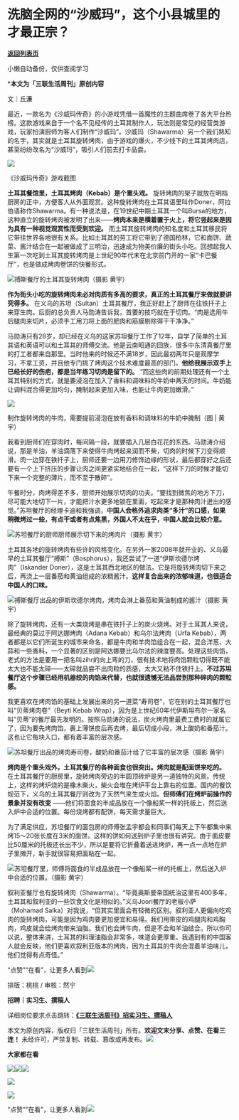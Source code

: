 # 洗脑全网的“沙威玛”，这个小县城里的才最正宗？

[**返回列表页**](/gzh/三联生活周刊)

小懒自动备份，仅供查阅学习

***本文为「三联生活周刊」原创内容**

文｜丘濂

最近，一款名为《沙威玛传奇》的小游戏凭借一首魔性的主题曲席卷了各大平台热榜。这款游戏来自于一个名不见经传的土耳其制作人，玩法则是常见的经营类游戏，玩家扮演厨师为客人们制作“沙威玛”。沙威玛（Shawarma）另一个我们熟知的名字，其实就是土耳其旋转烤肉，由于游戏的爆火，不少线下的土耳其烤肉店，甚至纷纷改名为“沙威玛”，吸引人们前去打卡品尝。

![](https://mmbiz.qpic.cn/mmbiz_jpg/c2Sib3Mp7pOO2dzGFozFbcDV99q3RD4wicfiaO8AXkAdD4XQqhX1YvxvITSnc9oiahO4eI9ww7B7icKBxK2qtHlB73g/640?wx_fmt=jpeg)

《沙威玛传奇》游戏截图

**土耳其餐馆里，土耳其烤肉（Kebab）是个重头戏。**
旋转烤肉的架子就放在明档厨房的正中，方便客人从外面观赏。这种旋转烤肉在土耳其语里叫作Doner，阿拉伯语称作Shawarma。有一种说法是，在19世纪中期土耳其一个叫Bursa的地方，这种直立的旋转烤肉被发明了出来——**烤肉本来是横着置于火上，将它竖起来是因为具有一种视觉观赏性而受到欢迎。**
而土耳其旋转烤肉的知名度和土耳其移民将它带往世界各地很有关系。比如土耳其的劳工将它带到了德国柏林，它和面饼、蔬菜、酱汁结合在一起被做成了三明治，迅速成为物美价廉的街头小吃。回想起我人生第一次吃到土耳其旋转烤肉是上世纪90年代末在北京前门开的一家“卡巴餐厅”，也是做成烤肉卷饼的快餐形式。

![](https://mmbiz.qpic.cn/mmbiz_png/c2Sib3Mp7pOO2dzGFozFbcDV99q3RD4wicZpDQbuyRB4F1FT0oUWhRR83TD7wSua50ribfu4nZicgjVt979UvP4Zibw/640?wx_fmt=png&from;=appmsg)搏斯餐厅的土耳其旋转烤肉（摄影
黄宇）

**作为街头小吃的旋转烤肉未必对肉质有多高的要求，真正的土耳其餐厅来做就要讲究得多。**
在义乌的苏坦（Sultan）土耳其餐厅，我正好赶上了厨师在往铁扦子上来穿生肉。后厨的总负责人马勋涛告诉我，首要的技巧就在于切肉。“肉是选用牛后腿肉来切片，必须手工用刀将上面的肥肉和筋膜剔除得干干净净。”

马勋涛只有28岁，却已经在义乌的这家苏坦餐厅工作了12年，自学了简单的土耳其语和英语可以和土耳其的师傅交流。他是云南昭通的回族，很多中东清真餐厅里的打工者都来自那里。当时他来的时候还不满18岁，因此最初两年只是观摩学习，不拿工资，并且他专门挑了烤肉这个技术难度最高的部门。**他给我展示双手上已经长好的伤疤，都是当年练习切肉是留下的。**
“而这些肉的前期处理还有一个土耳其特别的方式，就是要浸泡在加入了香料和调味料的牛奶中两天的时间。牛奶能让调料混合得更加均匀，腌制起来更加入味，也能让牛肉更加嫩滑。”

![](https://mmbiz.qpic.cn/sz_mmbiz_jpg/mscgUN7TcTIVbVMjZwg9GMViaTIt3XP5lXuyBt6N4tZGicics1aMeSt2hsFBg7sUFYNsZSVr1pyKHfTd51XyD4lXg/640?wx_fmt=jpeg&from;=appmsg)

制作旋转烤肉的牛肉，需要提前浸泡在放有香料和调味料的牛奶中腌制（图 | 黄宇）

我看到厨师们在穿肉时，每间隔一段，就要插入几层白花花的东西。马勋涛介绍说，那是羊油，羊油滴落下来使得牛肉烤起来润而不柴，切肉的时候下刀变得顺滑。肉一边穿在铁扦子上，厨师还要一边用刀修饰边缘的形状，最后都穿好之后还要有一个上下挤压的步骤让肉之间更紧实地结合在一起，“这样下刀的时候才能切下来一个完整的薄片，而不至于散碎”。

午餐时分，肉烤得差不多，厨师开始展示切肉的功夫。“要找到微焦的地方下刀，尽可能大地切下一片，才能把汁水更多地锁在里面，吃起来才是那种肉汁迸出的感觉。”苏坦餐厅的经理卡迪和我强调，**中国人会格外追求肉类“多汁”的口感，如果稍微烤过一些，有点干或者有点焦黑，外国人不太在乎，中国人就会比较介意。**

![](https://mmbiz.qpic.cn/mmbiz_png/c2Sib3Mp7pOO2dzGFozFbcDV99q3RD4wicRLA2p8Z8s9QFvshzWyzNVrzAGwMjuuNLewnTaNsicyjYdAibH5glUYnQ/640?wx_fmt=png&from;=appmsg)苏坦餐厅的厨师厨师展示切下来的烤肉片（摄影
黄宇）

土耳其各地的旋转烤肉有些许的风格变化。在另外一家2008年就开业的、义乌最早的土耳其餐厅“搏斯”（Bosphorus），我还尝试了一道“伊斯坎德尔烤肉”（Iskander
Doner），这是土耳其西北地区的做法。它是将旋转烤肉切下来之后，再浇上一层番茄和黄油组成的浓稠酱汁。**这样复合出来的浓郁味道，也很适合中国人的口味。**

![](https://mmbiz.qpic.cn/sz_mmbiz_jpg/mscgUN7TcTIVbVMjZwg9GMViaTIt3XP5lcCQL6gl88vcib1IzHuZnSt6uK2dAoiblr5PT48ThoULA05l1ZSPjiaXDg/640?wx_fmt=jpeg)搏斯餐厅出品的伊斯坎德尔烤肉，烤肉会淋上番茄和黄油制成的酱汁（摄影
黄宇）

除了旋转烤肉，还有一大类烧烤是串在铁扦子上的炭火烧烤。对于土耳其人来说，最经典的莫过于阿达娜烤肉（Adana Kebab）和乌尔法烤肉（Urfa
Kebab），两者都是以它们所诞生的城市来命名，都是牛肉和羊肉馅组合在一起，混合洋葱、大蒜和一些香料，一个显著的区别是阿达娜要比乌尔法的辣度要高。处理这些肉馅，老式的方法是要用一把名叫zihr的向上弯的刀，很有技术地将肉馅颗粒切得既不能太大也不能太碎——太碎就品尝不出肉粒的质感，太大又粘不住铁扦上。**不过苏坦餐厅这个步骤已经用机器绞的肉馅来代替，也就很遗憾无法品尝到那种碎肉的颗粒感。**

我更喜欢在烤肉馅的基础上发展出来的另一道菜“寿司卷”，它在别的土耳其餐厅也叫“贝蒂烤肉卷”（Beyti Kebab
Wrap），因为是上世纪60年代伊斯坦布尔一家名叫“贝蒂”的餐厅最先发明的。按照马勋涛的说法，炭火烤肉里最费工费时的就属它了，因为要先烤肉馅，裹上薄饼皮后再去烤，最后切成小段，淋上酸奶和番茄汁。这也让它每块入口，都有着丰富的层次感。

![](https://mmbiz.qpic.cn/sz_mmbiz_jpg/mscgUN7TcTIVbVMjZwg9GMViaTIt3XP5lgkvgiahxWvYNUhKB6lkqo3NspyAKslyIUlASdtBAKKoASpwklJbBSGQ/640?wx_fmt=jpeg)苏坦餐厅出品的烤肉寿司卷，酸奶和番茄汁给了它丰富的层次感（摄影
黄宇）

**烤肉是个重头戏外，土耳其餐厅的各种面食也很突出。烤肉就是配面饼来吃的。**
在土耳其餐厅的厨房里，旋转烤肉旁边的半圆顶砖炉是另一道独特的风景。传统上，这样的烤炉烧的是橡木柴火，柴火会堆在烤炉平台上靠右的位置。国内的餐饮规范下，义乌的土耳其餐厅则改为了天然气来生成火焰。**但师傅们在烤炉前操作的景象并没有改变**
——他们将面食的半成品放在一个像船桨一样的托板上，然后送入炉中合适的位置。每份烧烤都有配饼，每天需求量巨大。

为了满足供应，苏坦餐厅的面包房的师傅张孟宇都会和同事们每天上下午都集中来烤15～20张长度在3米的面饼。这样的饼如何送到炉子里也很有讲究。由于面皮要比50厘米的托板还长出不少，所以是要将它折叠着送进烤炉，再一点一点地在炉子里摊开，新手就很容易把面粘在一起。

![](https://mmbiz.qpic.cn/mmbiz_png/c2Sib3Mp7pOO2dzGFozFbcDV99q3RD4wictuPEkvwrbv81d0vmErYKnibwkYZ6EXrAVWjbic8yNicD6sYfVzvcibOddg/640?wx_fmt=png&from;=appmsg)苏坦餐厅里，师傅将面食的半成品放在一个像船桨一样的托板上，然后送入炉中合适的位置。（摄影
黄宇）

叙利亚餐厅也有旋转烤肉（Shawarma）。“毕竟奥斯曼帝国统治这里有400多年，土耳其和叙利亚的一些饮食文化是相似的。”义乌Joori餐厅的老板小萨（Mohamad
Salka）对我说，“但其实里面会有轻微的区别。叙利亚人更偏向吃鸡肉的旋转烤肉，可能是因为鸡肉要更加便宜和易得。我们用带皮的鸡腿肉和鸡胸肉，鸡皮就会给烤肉带来油脂。我们也会烤牛肉，但是不会和羊油结合。所以你可以说，整体来讲，土耳其的料理油脂会非常多，味道会更厚重。我遇到有的中国客人就会反映，他们更喜欢叙利亚版本的烤肉，因为土耳其的牛肉会混着羊油味儿，他们觉得有点奇怪。”

“点赞”“在看”，让更多人看到![](https://mmbiz.qpic.cn/mmbiz_gif/c2Sib3Mp7pON9hkSZwdTibRHNZSMPyiapUCHJwlyoZVBC3SfmPmF0VKjkm3NiaToQloHFJ6icyicqZnqgXp6pSQJt5gg/640?wx_fmt=gif&from;=appmsg&wxfrom;=5&wx;_lazy=1&tp;=wxpic)  
  
  
  
  
  

排版：桃桃 / 审核：然宁

  
**招聘｜实习生、撰稿人**  

详细岗位要求点击跳转：[**《三联生活周刊》招实习生、撰稿人**](http://mp.weixin.qq.com/s?__biz=MTc5MTU3NTYyMQ==&mid=2651136871&idx=3&sn=f1c0777fe9d31881e5dfca68ebc2937f&chksm=5907324d6e70bb5b3546dfe1c7b31b5fe05664bebbf36356ba9a1a352e0678444cad62875ad4&scene=21#wechat_redirect)

本文为原创内容，版权归「三联生活周刊」所有。**欢迎文末分享、点赞、在看三连！**
未经许可，严禁复制、转载、篡改或再发布。![](https://mmbiz.qpic.cn/sz_mmbiz_png/Gg7Qtoh7Aic9ZTmAdCc80b4nD7xicgPt863QWU7oNswDx19XrjfTtSl8QwatY2EEZGuNd1WRRiapDZjcDhTnNYmBg/640?wx_fmt=other&wxfrom;=5&wx;_lazy=1&wx;_co=1&retryload;=1&tp;=webp)

**大家都在看**

  
[![](https://mmbiz.qpic.cn/mmbiz_png/c2Sib3Mp7pOMmfDSAautw0ZJTxql6cBcJ6CueN0XauXwzCiahJGA0fNc0DMU6AibaObicyQ4wUlA1Zjx3GmRQlhdkA/640?wx_fmt=png&from;=appmsg&wxfrom;=5&wx;_lazy=1&wx;_co=1&tp;=wxpic)](http://mp.weixin.qq.com/s?__biz=MTc5MTU3NTYyMQ==&mid=2651454412&idx=1&sn=82f25086d07a2e2b6807c9446eff7910&chksm=590beae66e7c63f0a874413dee581e1d45edad4d34972eda5b495c514d49e66d5a6d3a567416&scene=21#wechat_redirect)[![](https://mmbiz.qpic.cn/mmbiz_jpg/c2Sib3Mp7pOMc4pBSON1efibsrA9ch7MvPtVEZGBsuzOrhEenGgLxzpAiaeBtSaQibgZcQXQN57AK44CKe9D9ytzoA/640?wx_fmt=jpeg&from;=appmsg&wxfrom;=5&wx;_lazy=1&wx;_co=1&tp;=wxpic)](http://mp.weixin.qq.com/s?__biz=MTc5MTU3NTYyMQ==&mid=2651452107&idx=1&sn=7930d3f7c3b2bdf38b549b24a18bc152&chksm=590be3e16e7c6af7e86531a0ca33ee802ce12005fdc6b66bbcb3038a57be4fc0b9b9ad393a72&scene=21#wechat_redirect)[![](https://mmbiz.qpic.cn/mmbiz_png/c2Sib3Mp7pOMI20eYB8oSD0Ql9BzqBib3Vs44qerPreVGkQNo8bFU1AWu7nvTR2H9E2rWyn0DMjA9azOzEYtPwQw/640?wx_fmt=png&from;=appmsg&wxfrom;=5&wx;_lazy=1&wx;_co=1&tp;=wxpic)](http://mp.weixin.qq.com/s?__biz=MTc5MTU3NTYyMQ==&mid=2651452894&idx=1&sn=a6943537de8b5e7bd95620f80540bec0&chksm=590be4f46e7c6de2996b3123ee84018c87827cba8b1eebe4e3cb3c2f38cf18e4c9ba8c14492b&scene=21#wechat_redirect)  

![](https://mmbiz.qpic.cn/sz_mmbiz_png/Gg7Qtoh7Aic9ZTmAdCc80b4nD7xicgPt86k1kgpU51hWCHjV92ryhVW35PLCvLhxLw9XDhXjgeDyZhHSx5EbRcfg/640?wx_fmt=other&wxfrom;=5&wx;_lazy=1&wx;_co=1&retryload;=1&tp;=webp)

  
[![](https://mmbiz.qpic.cn/mmbiz_jpg/c2Sib3Mp7pONuwrdetOsWUZLdDE1J39mLibBBe0vPzCKS1topq8p9JgG9O86KDCNS3SZl7Paa1d80gvHIBg9C0cw/640?wx_fmt=jpeg&from;=appmsg&wxfrom;=5&wx;_lazy=1&wx;_co=1&tp;=wxpic)]()  
  
“点赞”“在看”，让更多人看到![](https://mmbiz.qpic.cn/mmbiz_gif/c2Sib3Mp7pON9hkSZwdTibRHNZSMPyiapUCHJwlyoZVBC3SfmPmF0VKjkm3NiaToQloHFJ6icyicqZnqgXp6pSQJt5gg/640?wx_fmt=gif&from;=appmsg&wxfrom;=5&wx;_lazy=1&tp;=wxpic)

